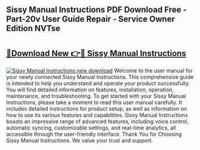 ## Sissy Manual Instructions PDF Download Free - Part-20v User Guide Repair - Service Owner Edition NVTse

# <h2><a href="http://bc52318.oget.top/?id=Sissy+Manual+Instructions">🔗Download New 👉🔴 Sissy Manual Instructions</a></h2>

[![Sissy Manual Instructions new download](https://i.imgur.com/5g1atiW.png)](http://bc52318.oget.top/?id=Sissy+Manual+Instructions)
Welcome to the user manual for your newly connected Sissy Manual Instructions. This comprehensive guide is intended to help you understand and operate your product successfully. You will find detailed information on features, installation, operation, maintenance, and troubleshooting. To get started with your Sissy Manual Instructions, please take a moment to read this user manual carefully. It includes detailed instructions for product setup, as well as information on how to use its various features and capabilities. Sissy Manual Instructions boasts an impressive range of advanced features, including voice control, automatic syncing, customizable settings, and real-time analytics, all accessible through the user-friendly interface. Thank You for Choosing Sissy Manual Instructions. We value your trust and support.
